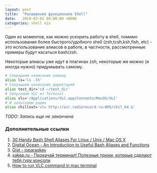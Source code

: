 ```yaml
---
layout: post
title:  "Расширение функционала Shell"
date:   2019-03-01 09:00:00 +0800
categories: shell nix
---
```


Один из моментов, как можно ускорить работу в shell, помимо использования более быстрого/удобного shell (zsh,tcsh,ksh,fish, etc) - это использование алиасов в работе, в частности, рассмотренные примеры будут касаться bash/zsh.

Некоторые алиасы уже идут в плагинах zsh, некоторые же можно (и иногда нужно) придумывать самому.

```sh
# Сокращаем написание команд
alias ls='ls -lh'
# Сокращаем написание директорий
alias test_dir='cd ~/test_dir'
# Запускаем VLC из Terminal
alias vlc='/Applications/VLC.app/Contents/MacOS/VLC'
# И запускаем радио
alias chillout='vlc http://air.radiorecord.ru:805/chil_64 &'
```

*TODO: Запись еще не закончена*

### Дополнительные ссылки

1. [30 Handy Bash Shell Aliases For Linux / Unix / Mac OS X](https://www.cyberciti.biz/tips/bash-aliases-mac-centos-linux-unix.html)
2. [Digital Ocean - An Introduction to Useful Bash Aliases and Functions](https://www.digitalocean.com/community/tutorials/an-introduction-to-useful-bash-aliases-and-functions)
3. [Gist - ioparaskev](https://gist.github.com/ioparaskev/88875c83bcab519f017b9cdd0b1960e7)
4. [xakep.ru - Прокачай терминал! Полезные трюки, которые сделают тебя гуру консоли](https://xakep.ru/2017/05/18/cli-console-tips/)
5. [How to run VLC command in mac terminal](https://superuser.com/questions/997673/how-to-run-vlc-command-in-mac-terminal)
